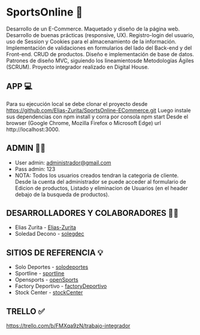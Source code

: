 # SportsOnline :runner:

Desarrollo de un E-Commerce.
Maquetado y diseño de la página web.
Desarrollo de buenas prácticas (responsive, UX).
Registro-login del usuario, uso de Session y Cookies para el almacenamiento de la información.
Implementación de validaciones en formularios del lado del Back-end y del Front-end.
CRUD de productos.
Diseño e implementación de base de datos.
Patrones de diseño MVC, siguiendo los lineamientosde Metodologías Ágiles (SCRUM).
Proyecto integrador realizado en Digital House.

## APP :computer:

Para su ejecución local se debe clonar el proyecto desde https://github.com/Elias-Zurita/SportsOnline-ECommerce.git 
Luego instale sus dependencias con npm install y corra por consola npm start
Desde el browser (Google Chrome, Mozilla Firefox o Microsoft Edge) url http://localhost:3000.

## ADMIN :man_mechanic:

- User admin: administrador@gmail.com
- Pass admin: 123
- NOTA: Todos los usuarios creados tendran la categoria de cliente. 
  Desde la cuenta del administrador se puede acceder al formulario de Edicion de productos, Listado  y eliminacion de Usuarios (en el header debajo de la busqueda de productos).

## DESARROLLADORES Y COLABORADORES :man_technologist:

- Elias Zurita - [Elias-Zurita](https://github.com/Elias-Zurita)
- Soledad Decono - [solegdec](https://github.com/solegdec)

## SITIOS DE REFERENCIA :bulb:

* Solo Deportes - [solodeportes](https://www.solodeportes.com.ar/)
* Sportline - [sportline](https://www.sportline.com.ar/)
* Opensports - [openSports](https://www.opensports.com.ar/)
* Factory Deportivo - [factoryDeportivo](http://www.factorydeportivo.com.ar/)
* Stock Center - [stockCenter](https://www.stockcenter.com.ar/)

## TRELLO :white_check_mark:
https://trello.com/b/FMXqa9zN/trabajo-integrador 

